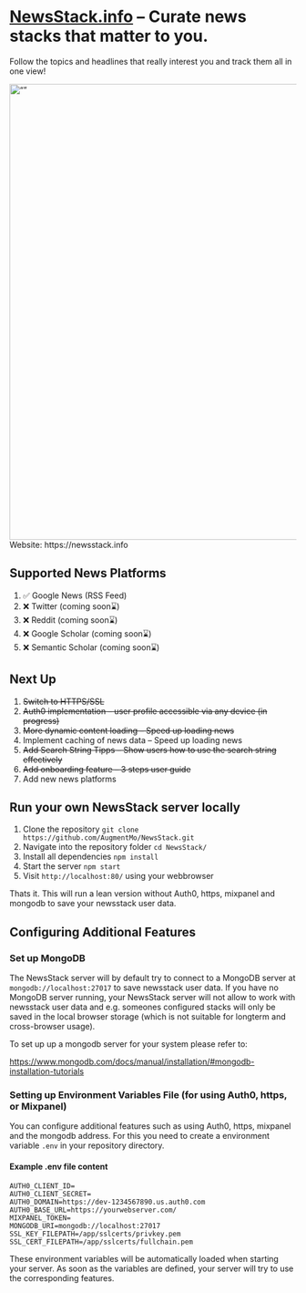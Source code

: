 # [NewsStack.info](https://newsstack.info) – Curate news stacks that matter to you.


Follow the topics and headlines that really interest you and track them all in one view!


<img src="https://github-production-user-asset-6210df.s3.amazonaws.com/62531877/253735973-3fa99beb-6187-45e9-a54d-f4933a988168.png" alt= “” width="800px" href="https://newsstack.info">
Website: https://newsstack.info

## Supported News Platforms

1. ✅ Google News (RSS Feed)
2. ❌ Twitter (coming soon⌛️)
3. ❌ Reddit (coming soon⌛️)
4. ❌ Google Scholar (coming soon⌛️)
5. ❌ Semantic Scholar (coming soon⌛️)

## Next Up

1. ~~Switch to HTTPS/SSL~~
2. ~~Auth0 implementation – user profile accessible via any device (in progress)~~
3. ~~More dynamic content loading – Speed up loading news~~
4. Implement caching of news data – Speed up loading news 
5. ~~Add Search String Tipps – Show users how to use the search string effectively~~
6. ~~Add onboarding feature – 3 steps user guide~~
7. Add new news platforms

## Run your own NewsStack server locally

1. Clone the repository ```git clone https://github.com/AugmentMo/NewsStack.git```
2. Navigate into the repository folder ```cd NewsStack/```
3. Install all dependencies ```npm install```
4. Start the server ```npm start```
5. Visit ```http://localhost:80/``` using your webbrowser

Thats it. This will run a lean version without Auth0, https, mixpanel and mongodb to save your newsstack user data.

## Configuring Additional Features

### Set up MongoDB
The NewsStack server will by default try to connect to a MongoDB server at ```mongodb://localhost:27017```
to save newsstack user data. If you have no MongoDB server running, your NewsStack server will not allow to work with newsstack user data and e.g. someones configured stacks will only be saved in the local browser storage (which is not suitable for longterm and cross-browser usage).

To set up up a mongodb server for your system please refer to:

https://www.mongodb.com/docs/manual/installation/#mongodb-installation-tutorials

### Setting up Environment Variables File (for using Auth0, https, or Mixpanel)
You can configure additional features such as using Auth0, https, mixpanel and the mongodb address.
For this you need to create a environment variable ```.env``` in your repository directory.

#### Example .env file content

```
AUTH0_CLIENT_ID=
AUTH0_CLIENT_SECRET=
AUTH0_DOMAIN=https://dev-1234567890.us.auth0.com
AUTH0_BASE_URL=https://yourwebserver.com/
MIXPANEL_TOKEN=
MONGODB_URI=mongodb://localhost:27017
SSL_KEY_FILEPATH=/app/sslcerts/privkey.pem
SSL_CERT_FILEPATH=/app/sslcerts/fullchain.pem
```
These environment variables will be automatically loaded when starting your server.
As soon as the variables are defined, your server will try to use the corresponding features. 
